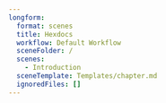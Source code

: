 ```yaml
---
longform:
  format: scenes
  title: Hexdocs
  workflow: Default Workflow
  sceneFolder: /
  scenes:
    - Introduction
  sceneTemplate: Templates/chapter.md
  ignoredFiles: []
---
```

